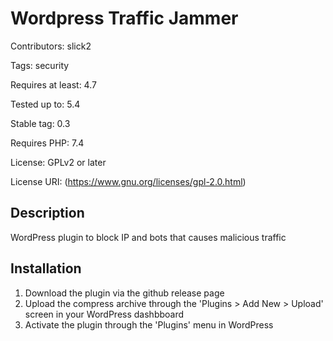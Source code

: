# Wordpress Traffic Jammer
Contributors: slick2

Tags: security

Requires at least: 4.7

Tested up to: 5.4

Stable tag: 0.3

Requires PHP: 7.4

License: GPLv2 or later

License URI: (https://www.gnu.org/licenses/gpl-2.0.html)

## Description

WordPress plugin to block IP and bots that causes malicious traffic

## Installation

1. Download the plugin via the github release page
1. Upload the compress archive through the 'Plugins > Add New > Upload' screen in your WordPress dashbboard
1. Activate the plugin through the 'Plugins' menu in WordPress 